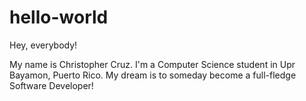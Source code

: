 # hello-world

Hey, everybody!

My name is Christopher Cruz.  I'm a Computer Science student in Upr Bayamon, Puerto Rico.  My dream is to someday become a full-fledge Software Developer!
